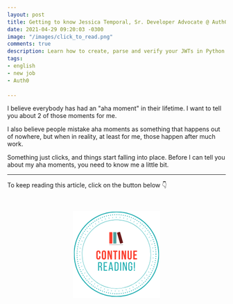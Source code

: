 ```yaml
---
layout: post
title: Getting to know Jessica Temporal, Sr. Developer Advocate @ Auth0
date: 2021-04-29 09:20:03 -0300
image: "/images/click_to_read.png"
comments: true
description: Learn how to create, parse and verify your JWTs in Python using PyJWT
tags:
- english
- new job
- Auth0

---
```

I believe everybody has had an "aha moment" in their lifetime. I want to tell you about 2 of those moments for me.

I also believe people mistake aha moments as something that happens out of nowhere, but when in reality, at least for me, those happen after much work.

Something just clicks, and things start falling into place. Before I can tell you about my aha moments, you need to know me a little bit.

***

To keep reading this article, click on the button below 👇

<br> <center> <a href="https://auth0.com/blog/jessica-temporal-sr-developer-advocate-auth0/ "> <img src="/images/keep_reading.png"/> </a> </center>